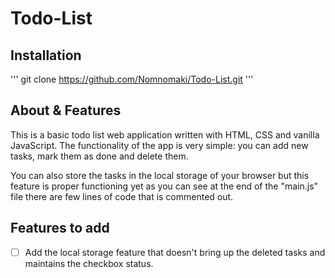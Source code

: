 # Todo-List

## Installation

'''
git clone https://github.com/Nomnomaki/Todo-List.git
'''

## About & Features

This is a basic todo list web application written with HTML, CSS and vanilla JavaScript.
The functionality of the app is very simple: you can add new tasks, mark them as done and delete them.

You can also store the tasks in the local storage of your browser but this feature is proper functioning yet as you can see at the end of the "main.js" file there are few lines of code that is commented out.

## Features to add

- [ ] Add the local storage feature that doesn't bring up the deleted tasks and maintains the checkbox status.
